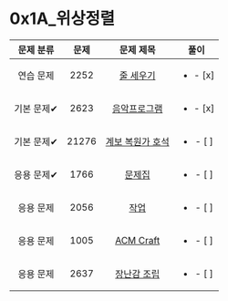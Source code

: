 # 0x1A_위상정렬
| 문제 분류 | 문제 | 문제 제목 | 풀이 |
| :--: | :--: | :--: | :--: |
| 연습 문제 | 2252 | [줄 세우기](https://www.acmicpc.net/problem/2252) | <ul><li>- [x] </li></ul> |
| 기본 문제✔ | 2623 | [음악프로그램](https://www.acmicpc.net/problem/2623) | <ul><li>- [x] </li></ul> |
| 기본 문제✔ | 21276 | [계보 복원가 호석](https://www.acmicpc.net/problem/21276) | <ul><li>- [ ] </li></ul> |
| 응용 문제✔ | 1766 | [문제집](https://www.acmicpc.net/problem/1766) | <ul><li>- [ ] </li></ul> |
| 응용 문제 | 2056 | [작업](https://www.acmicpc.net/problem/2056) | <ul><li>- [ ] </li></ul> |
| 응용 문제 | 1005 | [ACM Craft](https://www.acmicpc.net/problem/1005) | <ul><li>- [ ] </li></ul> |
| 응용 문제 | 2637 | [장난감 조립](https://www.acmicpc.net/problem/2637) | <ul><li>- [ ] </li></ul> |
